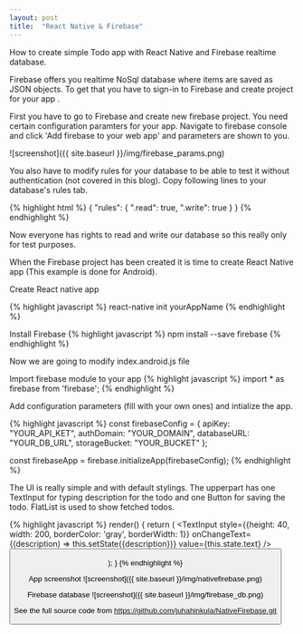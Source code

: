 ```yaml
---
layout: post
title:  "React Native & Firebase"
---
```

How to create simple Todo app with React Native and Firebase realtime database.

Firebase offers you realtime NoSql database where items are saved as JSON objects. To get that you have to sign-in to Firebase and create project for your app .

First you have to go to Firebase and create new firebase project. You need certain configuration paramters for your app. Navigate to firebase console and click 'Add firebase to your web app' and parameters are shown to you.

![screenshot]({{ site.baseurl }}/img/firebase_params.png)

You also have to modify rules for your database to be able to test it without authentication (not covered in this blog). Copy following lines to your database's rules tab.

{% highlight html %}
{
  "rules": {
    ".read": true,
    ".write": true
  }
}
{% endhighlight %}

Now everyone has rights to read and write our database so this really only for test purposes.

When the Firebase project has been created it is time to create React Native app (This example is done for Android).

Create React native app

{% highlight javascript %}
react-native init yourAppName
{% endhighlight %}

Install Firebase
{% highlight javascript %}
npm install --save firebase
{% endhighlight %}

Now we are going to modify index.android.js file

Import firebase module to your app
{% highlight javascript %}
import * as firebase from 'firebase';
{% endhighlight %}

Add configuration parameters (fill with your own ones) and intialize the app.

{% highlight javascript %}
const firebaseConfig = {
  apiKey: "YOUR_API_KET",
  authDomain: "YOUR_DOMAIN",
  databaseURL: "YOUR_DB_URL",
  storageBucket: "YOUR_BUCKET"
};

const firebaseApp = firebase.initializeApp(firebaseConfig);
{% endhighlight %}

The UI is really simple and with default stylings. The upperpart has one TextInput for typing description for the todo and one Button for saving the todo. FlatList is used to show fetched todos.

{% highlight javascript %}
  render() {
    return (
      <View style={styles.maincontainer}>
        <View style={styles.inputcontainer}>
          <TextInput
          style={{height: 40, width: 200, borderColor: 'gray', borderWidth: 1}}
          onChangeText={(description) => this.setState({description})}
          value={this.state.text}
          />
          <Button onPress={this.saveData} title="Save" /> 
        </View>
        <View style={styles.listcontainer}>
          <FlatList
            data = {this.state.todos}
            keyExtractor = {this.keyExtractor}
            renderItem = {this.renderItem}
            />
        </View>        
      </View>
    );
}
{% endhighlight %}

App screenshot
![screenshot]({{ site.baseurl }}/img/nativefirebase.png)

Firebase database
![screenshot]({{ site.baseurl }}/img/firebase_db.png)

See the full source code from https://github.com/juhahinkula/NativeFirebase.git

